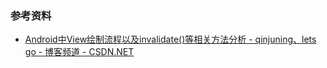 ### 参考资料
- [Android中View绘制流程以及invalidate()等相关方法分析 - qinjuning、lets go - 博客频道 - CSDN.NET](http://blog.csdn.net/qinjuning/article/details/7110211)

